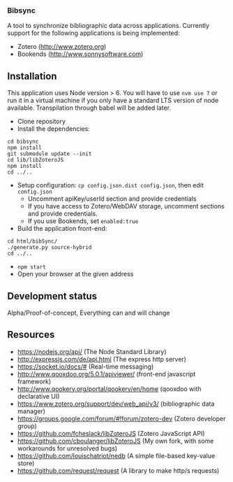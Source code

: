 ### Bibsync

A tool to synchronize bibliographic data across applications. Currently support
for the following applications is being implemented:

- Zotero (http://www.zotero.org)
- Bookends (http://www.sonnysoftware.com)

## Installation
This application uses Node version > 6. You will have to use `nvm use 7` or run 
it in a virtual machine if you only have a standard LTS version of node available. 
Transpilation through babel will be added later. 

- Clone repository
- Install the dependencies:
```
cd bibsync
npm install
git submodule update --init
cd lib/libZoteroJS
npm install
cd ../..
```
- Setup configuration: `cp config.json.dist config.json`, then edit `config.json`
    - Uncomment apiKey/userId section and provide credentials
    - If you have access to Zotero/WebDAV storage, uncomment sections and provide
      credentials.
    - If you use Bookends, set `enabled:true`
- Build the application front-end:
```
cd html/bibSync/
./generate.py source-hybrid
cd ../..
```
- `npm start`
- Open your browser at the given address

## Development status
Alpha/Proof-of-concept, Everything can and will change

## Resources
- https://nodejs.org/api/ (The Node Standard Library)
- http://expressjs.com/de/api.html (The express http server)
- https://socket.io/docs/# (Real-time messaging)
- http://www.qooxdoo.org/5.0.1/apiviewer/ (front-end javascript framework)
- http://www.qookery.org/portal/qookery/en/home (qooxdoo with declarative UI)
- https://www.zotero.org/support/dev/web_api/v3/ (bibliographic data manager)
- https://groups.google.com/forum/#!forum/zotero-dev (Zotero developer group)
- https://github.com/fcheslack/libZoteroJS (Zotero JavaScript API)
- https://github.com/cboulanger/libZoteroJS (My own fork, with some workarounds for unresolved bugs)
- https://github.com/louischatriot/nedb (A simple file-based key-value store)
- https://github.com/request/request (A library to make http/s requests)

